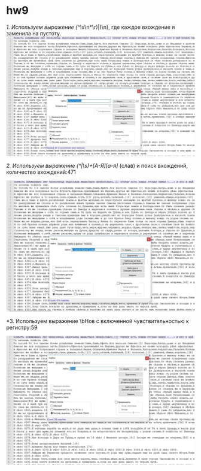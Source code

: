 # hw9
*1. Используем выражение (^\s*\n*\r)|(\n), где каждое вхождение я заменила на пустоту.
![](https://github.com/ingakaspar/hw9/blob/master/1.jpg)

*2. Используем выражение (^|\s)+[А-Я][а-я]* (слав) и поиск вхождений, количество вхождений:471

![](https://github.com/ingakaspar/hw9/blob/master/2.jpg)

*3. Используем выражение \bНов с включенной чувствительностью к регистру:59

![](https://github.com/ingakaspar/hw9/blob/master/3.jpg)
